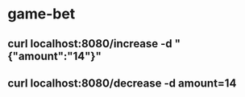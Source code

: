 # game-bet



## curl localhost:8080/increase -d "{"amount":"14"}"

## curl localhost:8080/decrease -d amount=14
